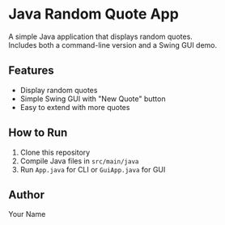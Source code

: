 # Java Random Quote App

A simple Java application that displays random quotes.  
Includes both a command-line version and a Swing GUI demo.

## Features
- Display random quotes
- Simple Swing GUI with "New Quote" button
- Easy to extend with more quotes

## How to Run
1. Clone this repository
2. Compile Java files in `src/main/java`
3. Run `App.java` for CLI or `GuiApp.java` for GUI

## Author
Your Name

